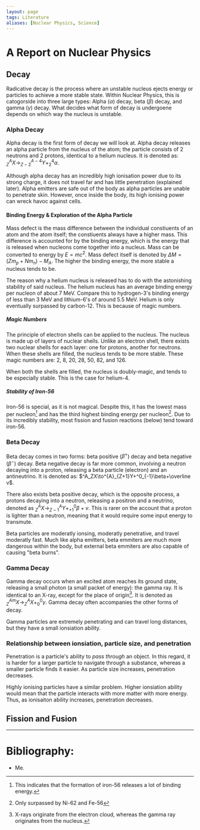 ```yaml
---
layout: page
tags: Literature
aliases: [Nuclear Physics, Science]
---
```


# A Report on Nuclear Physics

## Decay

Radicative decay is the process where an unstable nucleus ejects energy or particles to achieve a more stable state. Within Nuclear Physics, this is catogorside into three large types: Alpha ($\alpha$) decay, beta ($\beta$) decay, and gamma ($\gamma$) decay. What decides what form of decay is undergoene depends on which way the nucleus is unstable.

### Alpha Decay

Alpha decay is the first form of decay we will look at. Alpha decay releases an alpha particle from the nucleus of the atom; the particle consists of 2 neutrons and 2 protons, identical to a helium nucleus. It is denoted as: $^A_ZX\to^{A-4}_{Z-2}Y+^4_2\alpha$.

Although alpha decay has an incredibly high ionisation power due to its strong charge, it does not travel far and has little penetration (explained later). Alpha emitters are safe out of the body as alpha particles are unable to penetrate skin. However, once inside the body, its high ionising power can wreck havoc against cells.

#### Binding Energy & Exploration of the Alpha Particle

Mass defect is the mass difference between the individual constiuents of an atom and the atom itself; the constiuents always have a higher mass. This difference is accounted for by the binding energy, which is the energy that is released when nucleons come together into a nucleus. Mass can be converted to energy by $E=mc^2$. Mass defect itself is denoted by $\Delta M=(Zm_p+Nm_n)-M_A$. The higher the binding energy, the more stable a nucleus tends to be.

The reason why a helium nucleus is released has to do with the astonishing stability of said nucleus. The helium nucleus has an average binding energy per nucleon of about 7 MeV. Compare this to hydrogen-3's binding energy of less than 3 MeV and lithium-6's of around 5.5 MeV. Helium is only eventually surpassed by carbon-12. This is because of magic numbers.

##### Magic Numbers

The principle of electron shells can be applied to the nucleus. The nucleus is made up of layers of nuclear shells. Unlike an electron shell, there exists two nuclear shells for each layer: one for protons, another for neutrons. When these shells are filled, the nucleus tends to be more stable. These magic numbers are: 2, 8, 20, 28, 50, 82, and 126.

When both the shells are filled, the nucleus is doubly-magic, and tends to be especially stable. This is the case for helium-4.

##### Stability of Iron-56

Iron-56 is special, as it is not magical. Despite this, it has the lowest mass per nucleon[^2] and has the third highest binding energy per nucleon[^3]. Due to its incredibly stability, most fission and fusion reactions (below) tend toward iron-56. 

### Beta Decay

Beta decay comes in two forms: beta positive ($\beta^+$) decay and beta negative ($\beta^-$) decay. Beta negative decay is far more common, involving a neutron decaying into a proton, releasing a beta particle (electron) and an antineutrino. It is denoted as: $^A_ZX\to^{A}_{Z+1}Y+^0_{-1}\beta+\overline v$. 

There also exists beta positive decay, which is the opposite process, a protons decaying into a neutron, releasing a positron and a neutrino, denoted as $^A_ZX\to^{A}_{Z-1}Y+^0_{+1}\beta+v$. This is rarer on the account that a proton is lighter than a neutron, meaning that it would require some input energy to transmute.

Beta particles are moderatly ionsing, moderatly penetrative, and travel moderatly fast. Much like alpha emitters, beta emmiters are much more dangerous within the body, but external beta emmiters are also capable of causing "beta burns".

### Gamma Decay

Gamma decay occurs when an excited atom reaches its ground state, releasing a small photon (a small packet of energy): the gamma ray. It is identical to an X-ray, except for the place of origin[^1]. It is denoted as $^{Am}_ZX\to^A_ZX+^0_0\gamma$. Gamma decay often accompanies the other forms of decay.

Gamma particles are extremely penetrating and can travel long distances, but they have a small ionsiation ability.

### Relationship between ionsiation, particle size, and penetration

Penetration is a particle's ability to *pass through* an object. In this regard, it is harder for a larger particle to navigate through a substance, whereas a smaller particle finds it easier. As particle size increases, penetration decreases.

Highly ionising particles have a similar problem. Higher ionsiation ability would mean that the particle interacts with more matter with more energy. Thus, as ionisaiton ability increases, penetration decreases.

## Fission and Fusion

---

# Bibliography:
- Me.

[^1]: X-rays originate from the electron cloud, whereas the gamma ray originates from the nucleus.
[^2]: This indicates that the formation of iron-56 releases a lot of binding energy.
[^3]: Only surpassed by Ni-62 and Fe-56